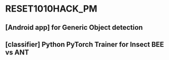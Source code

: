 # RESET1010HACK_PM

## [Android app] for Generic Object detection

## [classifier] Python PyTorch Trainer for Insect BEE vs ANT
